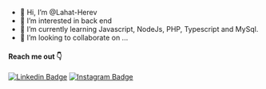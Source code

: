 - 👋 Hi, I’m @Lahat-Herev
- 👀 I’m interested in back end
- 🌱 I’m currently learning Javascript, NodeJs, PHP, Typescript and MySql. 
- 💞️ I’m looking to collaborate on ...
 
 #### Reach me out 👇
[![Linkedin Badge](https://img.shields.io/badge/-LinkedIn-blue?style=flat-square&logo=Linkedin&logoColor=white&link=https:https://www.linkedin.com/in/pedro-arthur-a-13a78a1b8/)](https://www.linkedin.com/in/pedro-arthur-a-13a78a1b8/) [![Instagram Badge](https://img.shields.io/badge/-Instagram-violet?style=flat-square&logo=Instagram&logoColor=white&link=https:https://www.instagram.com/pedroarthuraloliveira/?hl=cs)](https://www.instagram.com/pedroarthuraloliveira/?hl=cs)


<!---
Lahat-Herev/Lahat-Herev is a ✨ special ✨ repository because its `README.md` (this file) appears on your GitHub profile.
You can click the Preview link to take a look at your changes.
--->

